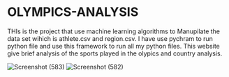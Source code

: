 # OLYMPICS-ANALYSIS


THIs is the project that use machine learning algorithms to Manupilate the data set wihich is athlete.csv and region.csv.
I have use pychram to run python file and use this framework to run all my python files.
This website give brief analysis of the sports played in the olypics and country analysis.

![Screenshot (583)](https://user-images.githubusercontent.com/97041159/233845831-26344888-41f6-4c91-849d-00d693ec0468.png)
![Screenshot (582)](https://user-images.githubusercontent.com/97041159/233845837-27e47b31-22b2-4300-b617-88c1cf5b95a7.png)
